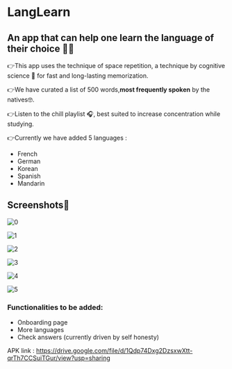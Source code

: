 # LangLearn
## An app that can help one learn the language of their choice ✌🏻

👉This app uses the technique of space repetition, a technique by cognitive science 🧠 for fast and long-lasting memorization.

👉We have curated a list of 500 words,**most frequently spoken** by the natives🤓.

👉Listen to the chill playlist 🎧, best suited to increase concentration while studying.

👉Currently we have added 5 languages :
  - French
  - German
  - Korean
  - Spanish
  - Mandarin

## Screenshots📱
![0](https://user-images.githubusercontent.com/68185237/114462017-1c14f280-9c00-11eb-86f6-e9a0e9894384.gif)

![1](https://user-images.githubusercontent.com/68185237/114461949-07385f00-9c00-11eb-80d0-01f02b99bdfc.gif)

![2](https://user-images.githubusercontent.com/68185237/114461960-0c95a980-9c00-11eb-8e2d-7dbb2ec16cfc.gif)

![3](https://user-images.githubusercontent.com/68185237/114461980-115a5d80-9c00-11eb-9e2f-079701775347.gif)

![4](https://user-images.githubusercontent.com/68185237/114461995-15867b00-9c00-11eb-9668-92677762b102.gif)

![5](https://user-images.githubusercontent.com/68185237/114462005-18816b80-9c00-11eb-9051-2206e9852516.gif)
### Functionalities to be added:

  - Onboarding page
  - More languages
  - Check answers (currently driven by self honesty)

APK link : https://drive.google.com/file/d/1Qdp74Dxg2DzsxwXtt-qrTh7CCSuiTGur/view?usp=sharing
